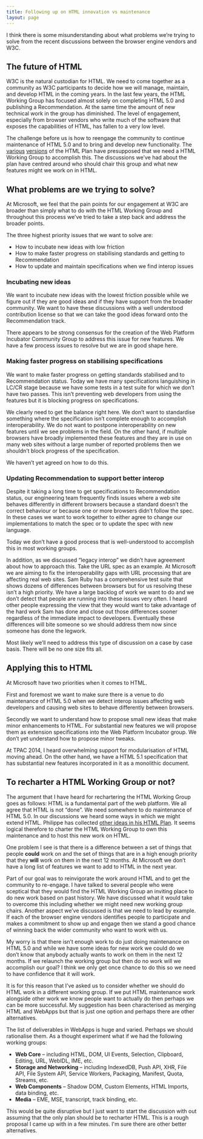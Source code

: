 ```yaml
---
title: Following up on HTML innovation vs maintenance
layout: page
---
```


I think there is some misunderstanding about what problems we’re trying to solve from the recent discussions between the browser engine vendors and W3C.

## The future of HTML

W3C is the natural custodian for HTML. We need to come together as a community as W3C participants to decide how we will manage, maintain, and develop HTML in the coming years. In the last few years, the HTML Working Group has focused almost solely on completing HTML 5.0 and publishing a Recommendation. At the same time the amount of new technical work in the group has diminished. The level of engagement, especially from browser vendors who write much of the software that exposes the capabilities of HTML, has fallen to a very low level.

The challenge before us is how to reengage the community to continue maintenance of HTML 5.0 and to bring and develop new functionality. The [various](http://darobin.github.io/after5/html-plan.html) [versions](http://w3c.github.io/charter-html/html-plan.html) of the HTML Plan have presupposed that we need a HTML Working Group to accomplish this. The discussions we’ve had about the plan have centred around who should chair this group and what new features might we work on in HTML.

## What problems are we trying to solve?

At Microsoft, we feel that the pain points for our engagement at W3C are broader than simply what to do with the HTML Working Group and throughout this process we’ve tried to take a step back and address the broader points.

The three highest priority issues that we want to solve are:
  * How to incubate new ideas with low friction
  * How to make faster progress on stabilising standards and getting to Recommendation
  * How to update and maintain specifications when we find interop issues

### Incubating new ideas

We want to incubate new ideas with the lowest friction possible while we figure out if they are good ideas and if they have support from the broader community. We want to have these discussions with a well understood contribution license so that we can take the good ideas forward onto the Recommendation track.

There appears to be strong consensus for the creation of the Web Platform Incubator Community Group to address this issue for new features. We have a few process issues to resolve but we are in good shape here.

### Making faster progress on stabilising specifications

We want to make faster progress on getting standards stabilised and to Recommendation status. Today we have many specifications languishing in LC/CR stage because we have some tests in a test suite for which we don’t have two passes. This isn’t preventing web developers from using the features but it is blocking progress on specifications.

We clearly need to get the balance right here. We don’t want to standardise something where the specification isn’t complete enough to accomplish interoperability. We do not want to postpone interoperability on new features until we see problems in the field. On the other hand, if multiple browsers have broadly implemented these features and they are in use on many web sites without a large number of reported problems then we shouldn’t block progress of the specification.

We haven’t yet agreed on how to do this.

### Updating Recommendation to support better interop

Despite it taking a long time to get specifications to Recommendation status, our engineering team frequently finds issues where a web site behaves differently in different browsers because a standard doesn’t the correct behaviour or because one or more browsers didn’t follow the spec. In these cases we want to work together to either agree to change our implementations to match the spec or to update the spec with new language.

Today we don’t have a good process that is well-understood to accomplish this in most working groups.

In addition, as we discussed “legacy interop” we didn’t have agreement about how to approach this. Take the URL spec as an example. At Microsoft we are aiming to fix the interoperability gaps with URL processing that are affecting real web sites. Sam Ruby has a comprehensive test suite that shows dozens of differences between browsers but for us resolving these isn’t a high priority. We have a large backlog of work we want to do and we don’t detect that people are running into these issues very often. I heard other people expressing the view that they would want to take advantage of the hard work Sam has done and close out those differences sooner regardless of the immediate impact to developers. Eventually these differences will bite someone so we should address them now since someone has done the legwork.

Most likely we’ll need to address this type of discussion on a case by case basis. There will be no one size fits all.

## Applying this to HTML

At Microsoft have two priorities when it comes to HTML.

First and foremost we want to make sure there is a venue to do maintenance of HTML 5.0 when we detect interop issues affecting web developers and causing web sites to behave differently between browsers.

Secondly we want to understand how to propose small new ideas that make minor enhancements to HTML. For substantial new features we will propose them as extension specifications into the Web Platform Incubator group. We don’t yet understand how to propose minor tweaks.

At TPAC 2014, I heard overwhelming support for modularisation of HTML moving ahead. On the other hand, we have a HTML 5.1 specification that has substantial new features incorporated in it as a monolithic document. 

## To recharter a HTML Working Group or not?

The argument that I have heard for rechartering the HTML Working Group goes as follows: HTML is a fundamental part of the web platform. We all agree that HTML is not “done”. We need somewhere to do maintenance of HTML 5.0. In our discussions we heard some ways in which we might extend HTML. Philippe has collected [other ideas in his HTML Plan](http://w3c.github.io/charter-html/html-plan.html#directions). It seems logical therefore to charter the HTML Working Group to own this maintenance and to host this new work on HTML.

One problem I see is that there is a difference between a set of things that people **could** work on and the set of things that are in a high enough priority that they **will** work on them in the next 12 months. At Microsoft we don’t have a long list of features we want to add to HTML in the next year.

Part of our goal was to reinvigorate the work around HTML and to get the community to re-engage. I have talked to several people who were sceptical that they would find the HTML Working Group an inviting place to do new work based on past history. We have discussed what it would take to overcome this including whether we might need new working group chairs. Another aspect we’ve discussed is that we need to lead by example. If each of the browser engine vendors identifies people to participate and makes a commitment to show up and engage then we stand a good chance of winning back the wider community who want to work with us.

My worry is that there isn’t enough work to do just doing maintenance on HTML 5.0 and while we have some ideas for new work we could do we don’t know that anybody actually wants to work on them in the next 12 months. If we relaunch the working group but then do no work will we accomplish our goal? I think we only get once chance to do this so we need to have confidence that it will work.

It is for this reason that I’ve asked us to consider whether we should do HTML work in a different working group. If we put HTML maintenance work alongside other work we know people want to actually do then perhaps we can be more successful. My suggestion has been characterised as merging HTML and WebApps but that is just one option and perhaps there are other alternatives.

The list of deliverables in WebApps is huge and varied. Perhaps we should rationalise them. As a thought experiment what if we had the following working groups:

  * **Web Core** – including HTML, DOM, UI Events, Selection, Clipboard, Editing, URL, WebIDL, IME, etc.
  * **Storage and Networking** – including IndexedDB, Push API, XHR, File API, File System API, Service Workers, Packaging, Manifest, Quota, Streams, etc.
  * **Web Components** – Shadow DOM, Custom Elements, HTML Imports, data binding, etc.
  * **Media** – EME, MSE, transcript, track binding, etc.

This would be quite disruptive but I just want to start the discussion with out assuming that the only plan should be to recharter HTML. This is a rough proposal I came up with in a few minutes. I'm sure there are other better alternatives.
